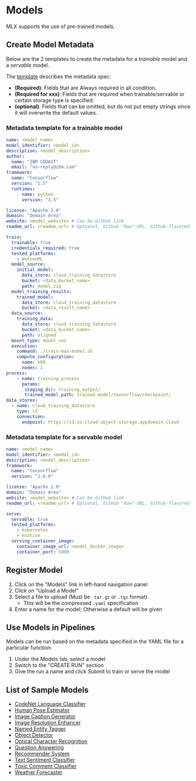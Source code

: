# Models

MLX supports the use of pre-trained models.

## Create Model Metadata

Below are the 2 templates to create the metadata for a _trainable_ model and a _servable_ model.

The [template](template.yaml) describes the metadata spec:

- **(Required)**: Fields that are Always required in all condition.
- **(Required for xxx)**: Fields that are required when trainable/servable or certain storage type is specified.
- **(optional)**: Fields that can be omitted, but do not put empty strings since it will overwrite the default values.

### Metadata template for a trainable model

```YAML
name: <model_name>
model_identifier: <model_id>
description: <model_description>
author:
  name: "IBM CODAIT"
  email: "no-reply@ibm.com"
framework:
  name: "tensorflow"
  version: "1.5"
  runtimes:
      name: python
      version: "3.5"

license: "Apache 2.0"
domain: "Domain Area"
website: <model_website> # Can be GitHub link
readme_url: <readme_url> # Optional, GitHub "Raw"-URL, Github-flavored markdown to be displayed as Description in MLX UI

train:
  trainable: true
  credentials_required: true
  tested_platforms:
    - WatsonML
  model_source:
    initial_model:
      data_store: cloud_training_datastore
      bucket: <data_bucket_name>
      path: model.zip
  model_training_results:
    trained_model:
      data_store: cloud_training_datastore
      bucket: <data_result_name>
  data_source:
    training_data:
      data_store: cloud_training_datastore
      bucket: <data_bucket_name>
      path: aligned
  mount_type: mount_cos
  execution:
    command: ./train-max-model.sh
    compute_configuration:
      name: k80
      nodes: 1
process:
    - name: training_process
      params:
       staging_dir: training_output/
       trained_model_path: trained_model/tensorflow/checkpoint/
data_stores:
  - name: cloud_training_datastore
    type: s3
    connection:
      endpoint: https://s3.us.cloud-object-storage.appdomain.cloud
```

### Metadata template for a servable model

```YAML
name: <model_name>
model_identifier: <model_id>
description: <model_description>
framework:
  name: "tensorflow"
  version: "1.8.0"

license: "Apache 2.0"
domain: "Domain Area"
website: <model_website> # Can be GitHub link
readme_url: <readme_url> # Optional, GitHub "Raw"-URL, Github-flavored markdown to be displayed as Description in MLX UI

serve:
  servable: true
  tested_platforms:
    - kubernetes
    - knative
  serving_container_image:
    container_image_url: <model_docker_image>
    container_port: 5000
```

## Register Model

1. Click on the "Models" link in left-hand navigation panel
2. Click on "Upload a Model"
3. Select a file to upload (Must be `.tar.gz` or `.tgz` format)
    * This will be the compressed `.yaml` specification
4. Enter a name for the model; Otherwise a default will be given


## Use Models in Pipelines

Models can be run based on the metadata specified in the YAML file for a particular function:

1. Under the Models tab, select a model
2. Switch to the "CREATE RUN" section
3. Give the run a name and click Submit to train or serve the model


## List of Sample Models

* [CodeNet Language Classifier](codenet-language-classification/codenet-language-classification.yaml)
* [Human Pose Estimator](max-human-pose-estimator/max-human-pose-estimator.yaml)
* [Image Caption Generator](max-image-caption-generator/max-image-caption-generator.yaml)
* [Image Resolution Enhancer](max-image-resolution-enhancer/max-image-resolution-enhancer.yaml)
* [Named Entity Tagger](max-named-entity-tagger/max-named-entity-tagger.yaml)
* [Object Detector](max-object-detector/max-object-detector.yaml)
* [Optical Character Recognition](max-ocr/max-ocr.yaml)
* [Question Answering](max-question-answering/max-question-answering.yaml)
* [Recommender System](max-recommender/max-recommender.yaml)
* [Text Sentiment Classifier](max-text-sentiment-classifier/max-text-sentiment-classifier.yaml)
* [Toxic Comment Classifier](max-toxic-comment-classifier/max-toxic-comment-classifier.yaml)
* [Weather Forecaster](max-weather-forecaster/max-weather-forecaster.yaml)
